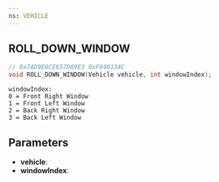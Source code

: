 ```yaml
---
ns: VEHICLE
---
```

## ROLL_DOWN_WINDOW

```c
// 0x7AD9E6CE657D69E3 0xF840134C
void ROLL_DOWN_WINDOW(Vehicle vehicle, int windowIndex);
```

```
windowIndex:  
0 = Front Right Window  
1 = Front Left Window  
2 = Back Right Window  
3 = Back Left Window  
```

## Parameters
* **vehicle**: 
* **windowIndex**: 

